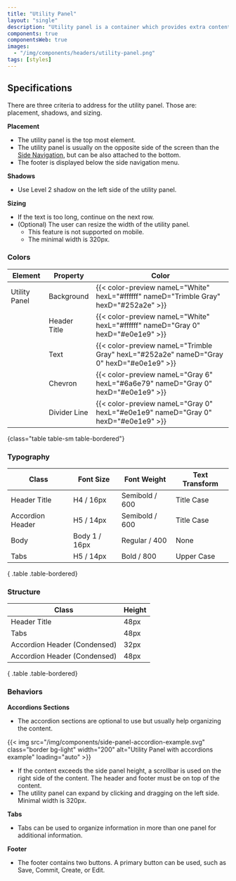 ```yaml
---
title: "Utility Panel"
layout: "single"
description: "Utility panel is a container which provides extra content alongside with the primary screen content."
components: true
componentsWeb: true
images:
  - "/img/components/headers/utility-panel.png"
tags: [styles]
---
```


## Specifications

There are three criteria to address for the utility panel. Those are: placement, shadows, and sizing.

**Placement**

- The utility panel is the top most element.
- The utility panel is usually on the opposite side of the screen than the [Side Navigation](/components/web/side-navigation/), but can be also attached to the bottom.
- The footer is displayed below the side navigation menu.

**Shadows**

- Use Level 2 shadow on the left side of the utility panel.

**Sizing**

- If the text is too long, continue on the next row.
- (Optional) The user can resize the width of the utility panel.
  - This feature is not supported on mobile.
  - The minimal width is 320px.

### Colors

<!-- prettier-ignore-start -->
| Element | Property   | Color                                                                                  |
| ------- | ---------- | -------------------------------------------------------------------------------------- |
| Utility Panel | Background       | {{< color-preview nameL="White" hexL="#ffffff" nameD="Trimble Gray" hexD="#252a2e" >}} |
|         | Header Title | {{< color-preview nameL="White" hexL="#ffffff" nameD="Gray 0" hexD="#e0e1e9" >}}
|         | Text | {{< color-preview nameL="Trimble Gray" hexL="#252a2e" nameD="Gray 0" hexD="#e0e1e9" >}}
|         | Chevron | {{< color-preview nameL="Gray 6" hexL="#6a6e79" nameD="Gray 0" hexD="#e0e1e9" >}}
|         | Divider Line | {{< color-preview nameL="Gray 0" hexL="#e0e1e9" nameD="Gray 0" hexD="#e0e1e9" >}}      |
{class="table table-sm table-bordered"}
<!-- prettier-ignore-end -->

### Typography

<!-- prettier-ignore-start -->
| Class          | Font Size      | Font Weight | Text Transform   |
| -------------- | --------- | ------------- | ------------- |
| Header Title      | H4 / 16px    | Semibold / 600      | Title Case   |
| Accordion Header | H5 / 14px    | Semibold / 600       | Title Case   |
| Body   | Body 1 / 16px | Regular / 400      | None |
| Tabs   | H5 / 14px  | Bold / 800      | Upper Case |
{ .table .table-bordered}
<!-- prettier-ignore-end -->

### Structure

<!-- prettier-ignore-start -->
| Class          | Height      |
| -------------- | --------- |
| Header Title | 48px    |
| Tabs   | 48px |
| Accordion Header (Condensed)   | 32px  |
| Accordion Header (Condensed)   | 48px  |
{ .table .table-bordered}
<!-- prettier-ignore-end -->

### Behaviors

**Accordions Sections**

- The accordion sections are optional to use but usually help organizing the content.

{{< img src="/img/components/side-panel-accordion-example.svg" class="border bg-light" width="200" alt="Utility Panel with accordions example" loading="auto" >}}

- If the content exceeds the side panel height, a scrollbar is used on the right side of the content. The header and footer must be on top of the content.
- The utility panel can expand by clicking and dragging on the left side. Minimal width is 320px.

**Tabs**

- Tabs can be used to organize information in more than one panel for additional information.

**Footer**

- The footer contains two buttons. A primary button can be used, such as Save, Commit, Create, or Edit.
